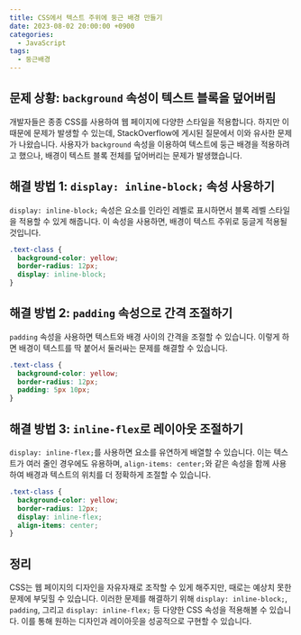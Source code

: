 ```yaml
---
title: CSS에서 텍스트 주위에 둥근 배경 만들기
date: 2023-08-02 20:00:00 +0900
categories:
  - JavaScript
tags:
  - 둥근배경
---
```


## 문제 상황: `background` 속성이 텍스트 블록을 덮어버림

개발자들은 종종 CSS를 사용하여 웹 페이지에 다양한 스타일을 적용합니다. 하지만 이 때문에 문제가 발생할 수 있는데, StackOverflow에 게시된 질문에서 이와 유사한 문제가 나왔습니다. 사용자가 `background` 속성을 이용하여 텍스트에 둥근 배경을 적용하려고 했으나, 배경이 텍스트 블록 전체를 덮어버리는 문제가 발생했습니다.

## 해결 방법 1: `display: inline-block;` 속성 사용하기

`display: inline-block;` 속성은 요소를 인라인 레벨로 표시하면서 블록 레벨 스타일을 적용할 수 있게 해줍니다. 이 속성을 사용하면, 배경이 텍스트 주위로 둥글게 적용될 것입니다.

```css
.text-class {
  background-color: yellow;
  border-radius: 12px;
  display: inline-block;
}
```

## 해결 방법 2: `padding` 속성으로 간격 조절하기

`padding` 속성을 사용하면 텍스트와 배경 사이의 간격을 조절할 수 있습니다. 이렇게 하면 배경이 텍스트를 딱 붙어서 둘러싸는 문제를 해결할 수 있습니다.

```css
.text-class {
  background-color: yellow;
  border-radius: 12px;
  padding: 5px 10px;
}
```

## 해결 방법 3: `inline-flex`로 레이아웃 조절하기

`display: inline-flex;`를 사용하면 요소를 유연하게 배열할 수 있습니다. 이는 텍스트가 여러 줄인 경우에도 유용하며, `align-items: center;`와 같은 속성을 함께 사용하여 배경과 텍스트의 위치를 더 정확하게 조절할 수 있습니다.

```css
.text-class {
  background-color: yellow;
  border-radius: 12px;
  display: inline-flex;
  align-items: center;
}
```

## 정리

CSS는 웹 페이지의 디자인을 자유자재로 조작할 수 있게 해주지만, 때로는 예상치 못한 문제에 부딪힐 수 있습니다. 이러한 문제를 해결하기 위해 `display: inline-block;`, `padding`, 그리고 `display: inline-flex;` 등 다양한 CSS 속성을 적용해볼 수 있습니다. 이를 통해 원하는 디자인과 레이아웃을 성공적으로 구현할 수 있습니다.